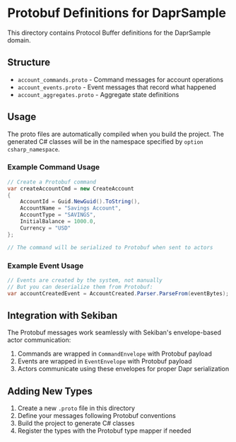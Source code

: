 # Protobuf Definitions for DaprSample

This directory contains Protocol Buffer definitions for the DaprSample domain.

## Structure

- `account_commands.proto` - Command messages for account operations
- `account_events.proto` - Event messages that record what happened
- `account_aggregates.proto` - Aggregate state definitions

## Usage

The proto files are automatically compiled when you build the project. The generated C# classes will be in the namespace specified by `option csharp_namespace`.

### Example Command Usage

```csharp
// Create a Protobuf command
var createAccountCmd = new CreateAccount
{
    AccountId = Guid.NewGuid().ToString(),
    AccountName = "Savings Account",
    AccountType = "SAVINGS",
    InitialBalance = 1000.0,
    Currency = "USD"
};

// The command will be serialized to Protobuf when sent to actors
```

### Example Event Usage

```csharp
// Events are created by the system, not manually
// But you can deserialize them from Protobuf:
var accountCreatedEvent = AccountCreated.Parser.ParseFrom(eventBytes);
```

## Integration with Sekiban

The Protobuf messages work seamlessly with Sekiban's envelope-based actor communication:

1. Commands are wrapped in `CommandEnvelope` with Protobuf payload
2. Events are wrapped in `EventEnvelope` with Protobuf payload
3. Actors communicate using these envelopes for proper Dapr serialization

## Adding New Types

1. Create a new `.proto` file in this directory
2. Define your messages following Protobuf conventions
3. Build the project to generate C# classes
4. Register the types with the Protobuf type mapper if needed